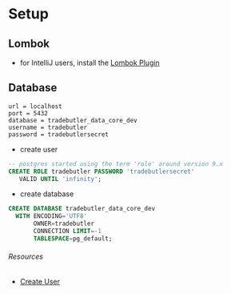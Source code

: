 # Setup

## Lombok
- for IntelliJ users, install the [Lombok Plugin](https://plugins.jetbrains.com/plugin/6317-lombok-plugin)

## Database
```properties
url = localhost
port = 5432
database = tradebutler_data_core_dev
username = tradebutler
password = tradebutlersecret
```
- create user
```sql
-- postgres started using the term 'role' around version 9.x
CREATE ROLE tradebutler PASSWORD 'tradebutlersecret'
   VALID UNTIL 'infinity';
```
- create database
```sql
CREATE DATABASE tradebutler_data_core_dev
  WITH ENCODING='UTF8'
       OWNER=tradebutler
       CONNECTION LIMIT=-1
       TABLESPACE=pg_default;
```

###### Resources
- [Create User](https://www.postgresql.org/docs/current/static/database-roles.html)
